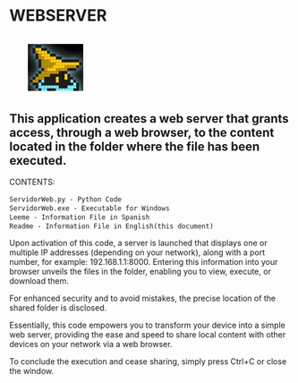 # WEBSERVER &nbsp;&nbsp;&nbsp;&nbsp;&nbsp;&nbsp;&nbsp;&nbsp;&nbsp;&nbsp;&nbsp;&nbsp;&nbsp;&nbsp;&nbsp;&nbsp;&nbsp;&nbsp;&nbsp;&nbsp;&nbsp;&nbsp;&nbsp;&nbsp;&nbsp;&nbsp;&nbsp;&nbsp;&nbsp;&nbsp;&nbsp;&nbsp;&nbsp;&nbsp;&nbsp;&nbsp;&nbsp;&nbsp;&nbsp;&nbsp;&nbsp;&nbsp;&nbsp;&nbsp;&nbsp;&nbsp;&nbsp;&nbsp;&nbsp;&nbsp;&nbsp;&nbsp;&nbsp;&nbsp;&nbsp;&nbsp;&nbsp;&nbsp;&nbsp;&nbsp;&nbsp;&nbsp;&nbsp;&nbsp;&nbsp;&nbsp;&nbsp;&nbsp;&nbsp;&nbsp;&nbsp;&nbsp;&nbsp;&nbsp;&nbsp;&nbsp;&nbsp;&nbsp;&nbsp;&nbsp;   ![](./Images/GitHub.jpg)
                                                                                      
## This application creates a web server that grants access, through a web browser, to the content located in the folder where the file has been executed.

CONTENTS:

    ServidorWeb.py - Python Code
    ServidorWeb.exe - Executable for Windows
    Leeme - Information File in Spanish 
    Readme - Information File in English(this document)

Upon activation of this code, a server is launched that displays one or multiple IP addresses (depending on your network), along with a port number, for example: 192.168.1.1:8000. Entering this information into your browser unveils the files in the folder, enabling you to view, execute, or download them.

For enhanced security and to avoid mistakes, the precise location of the shared folder is disclosed.

Essentially, this code empowers you to transform your device into a simple web server, providing the ease and speed to share local content with other devices on your network via a web browser.

To conclude the execution and cease sharing, simply press Ctrl+C or close the window.
